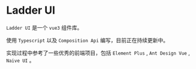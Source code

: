 # Ladder UI

`Ladder UI` 是一个 `vue3` 组件库。

使用 `Typescript` 以及 `Composition Api` 编写，目前正在持续更新中。

实现过程中参考了一些优秀的前端项目，包括 `Element Plus` , `Ant Design Vue` , `Naive UI` 。

<!-- ## 总结与感悟

这里记录了开发 `Ladder UI` 过程中遇到的问题和感悟。

### 杂谈

### 组件

### 文档

### 自动化

### 测试 -->
